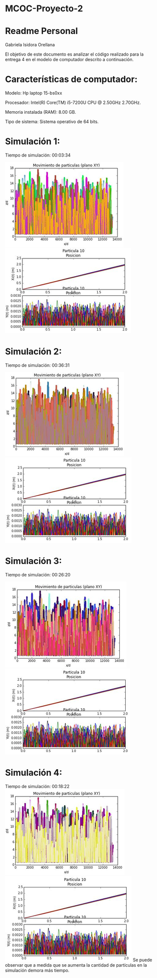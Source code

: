 # MCOC-Proyecto-2
Readme Personal
===============
Gabriela Isidora Orellana

El objetivo de este documento es analizar el código realizado para la entrega 4 en el modelo de computador descrito a continuación.

Características de computador:
===============
Modelo: Hp laptop 15-bs0xx

Procesador: Intel(R) Core(TM) i5-7200U CPU @ 2.50GHz 2.70GHz.

Memoria instalada (RAM): 8.00 GB.

Tipo de sistema:  Sistema operativo de 64 bits.

Simulación 1:
===============
Tiempo de simulación: 00:03:34

![alt text](https://github.com/jrsharmanUandes/MCOC-Proyecto-2/blob/master/Entrega%204/Readme's/Gabriela%20Isidora%20Orellana/1.1.JPG)
![alt text](https://github.com/jrsharmanUandes/MCOC-Proyecto-2/blob/master/Entrega%204/Readme's/Gabriela%20Isidora%20Orellana/1.2.JPG)

Simulación 2:
===============
Tiempo de simulación: 00:36:31

![alt text](https://github.com/jrsharmanUandes/MCOC-Proyecto-2/blob/master/Entrega%204/Readme's/Gabriela%20Isidora%20Orellana/2.1.JPG)
![alt text](https://github.com/jrsharmanUandes/MCOC-Proyecto-2/blob/master/Entrega%204/Readme's/Gabriela%20Isidora%20Orellana/2.2.JPG)

Simulación 3:
===============
Tiempo de simulación: 00:26:20

![alt text](https://github.com/jrsharmanUandes/MCOC-Proyecto-2/blob/master/Entrega%204/Readme's/Gabriela%20Isidora%20Orellana/3.1.JPG)
![alt text](https://github.com/jrsharmanUandes/MCOC-Proyecto-2/blob/master/Entrega%204/Readme's/Gabriela%20Isidora%20Orellana/3.2.JPG)

Simulación 4:
===============
Tiempo de simulación: 00:18:22
![alt text](https://github.com/jrsharmanUandes/MCOC-Proyecto-2/blob/master/Entrega%204/Readme's/Gabriela%20Isidora%20Orellana/4.1.JPG)
![alt text](https://github.com/jrsharmanUandes/MCOC-Proyecto-2/blob/master/Entrega%204/Readme's/Gabriela%20Isidora%20Orellana/4.2.JPG)
Se puede observar que a medida que se aumenta la cantidad de partículas en la simulación demora más tiempo.
